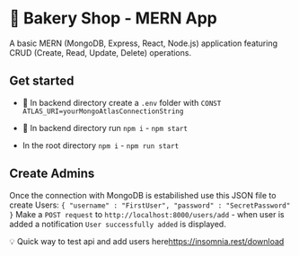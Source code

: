 # 🍰 Bakery Shop - MERN App

A basic MERN (MongoDB, Express, React, Node.js) application featuring CRUD (Create, Read, Update, Delete) operations.

## Get started

- 📁 In backend directory create a `.env` folder with `CONST ATLAS_URI=yourMongoAtlasConnectionString`
- 📁 In backend directory run `npm i` - `npm start`

- In the root directory `npm i` - `npm run start`

## Create Admins 

Once the connection with MongoDB is estabilished use this JSON file to create Users:
`
{
	"username" : "FirstUser",
	"password" : "SecretPassword"
}
`
Make a `POST request` to `http://localhost:8000/users/add` - when user is added a notification `User successfully added` is displayed.

💡 Quick way to test api and add users here<https://insomnia.rest/download>



